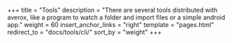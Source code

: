 +++
title = "Tools"
description = "There are several tools distributed with averox, like a program to watch a folder and import files or a simple android app."
weight = 60
insert_anchor_links = "right"
template = "pages.html"
redirect_to = "docs/tools/cli/"
sort_by = "weight"
+++
